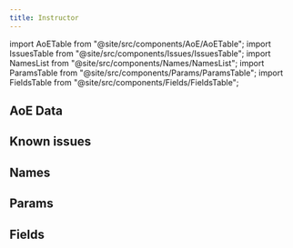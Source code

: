 ```yaml
---
title: Instructor
---
```


import AoETable from "@site/src/components/AoE/AoETable";
import IssuesTable from "@site/src/components/Issues/IssuesTable";
import NamesList from "@site/src/components/Names/NamesList";
import ParamsTable from "@site/src/components/Params/ParamsTable";
import FieldsTable from "@site/src/components/Fields/FieldsTable";

## AoE Data

<AoETable item_key="instructor" data_src="artifact" />

## Known issues

<IssuesTable item_key="instructor" data_src="artifact" />

## Names

<NamesList item_key="instructor" data_src="artifact" />

## Params

<ParamsTable item_key="instructor" data_src="artifact" />

## Fields

<FieldsTable item_key="instructor" data_src="artifact" />
